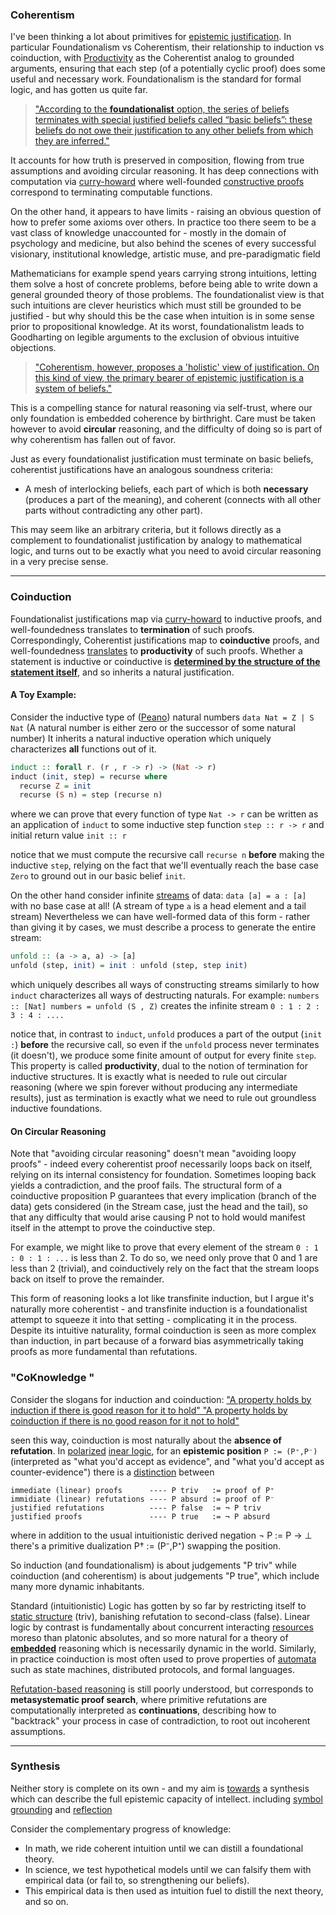 ### Coherentism

I've been thinking a lot about primitives for [epistemic justification](https://iep.utm.edu/epi-just/). In particular Foundationalism vs Coherentism, their relationship to induction vs coinduction, with [Productivity](https://bentnib.org/productive.pdf) as the Coherentist analog to grounded arguments, ensuring that each step (of a potentially cyclic proof) does some useful and necessary work.
Foundationalism is the standard for formal logic, and has gotten us quite far.

> ["According to the __foundationalist__ option, the series of beliefs
> terminates with special justified beliefs called “basic beliefs”:
> these beliefs do not owe their justification to any other beliefs from
> which they are inferred."](https://iep.utm.edu/coherent/#:~:text=According%20to%20the%20foundationalist%20option,from%20which%20they%20are%20inferred.)

It accounts for how truth is preserved in composition, flowing from true assumptions and avoiding circular reasoning. It has deep connections with computation via [curry-howard](https://en.wikipedia.org/wiki/Curry%E2%80%93Howard_correspondence) where well-founded [constructive proofs](http://adam.chlipala.net/cpdt/html/InductiveTypes.html) correspond to terminating computable functions.

On the other hand, it appears to have limits - raising an obvious question of how to prefer some axioms over others. In practice too there seem to be a vast class of knowledge unaccounted for - mostly in the domain of psychology and medicine, but also behind the scenes of every successful visionary, institutional knowledge, artistic muse, and pre-paradigmatic field

 Mathematicians for example spend years carrying strong intuitions, letting them solve a host of concrete problems, before being able to write down a general grounded theory of those problems.
The foundationalist view is that such intuitions are clever heuristics which must still be grounded to be justified - but why should this be the case when intuition is in some sense prior to propositional knowledge.
At its worst, foundationalistm leads to Goodharting on legible arguments to the exclusion of obvious intuitive objections.

> ["Coherentism, however, proposes a 'holistic' view of justification. On
> this kind of view, the primary bearer of epistemic justification is a
> system of beliefs."](https://iep.utm.edu/coherent/#SH2b)

This is a compelling stance for natural reasoning via self-trust, where our only foundation is embedded coherence by birthright. Care must be taken however to avoid __circular__ reasoning, and the difficulty of doing so is part of why coherentism has fallen out of favor.

Just as every foundationalist justification must terminate on basic beliefs, coherentist justifications have an analogous soundness criteria:

- A mesh of interlocking beliefs, each part of which is both __necessary__ (produces a part of the meaning), and coherent (connects with all other parts without contradicting any other part).

This may seem like an arbitrary criteria, but it follows directly as a complement to foundationalist justification by analogy to mathematical logic, and turns out to be exactly what you need to avoid circular reasoning in a very precise sense.

---

### Coinduction

Foundationalist justifications map via [curry-howard](https://www.youtube.com/watch?v=IOiZatlZtGU&t=1s) to inductive proofs, and well-foundedness translates to __termination__ of such proofs.
Correspondingly, Coherentist justifications map to __coinductive__ proofs, and well-foundedness [translates](https://arxiv.org/abs/1707.01541) to __productivity__ of such proofs.
Whether a statement is inductive or coinductive is [__determined by the structure of the statement itself__](http://blog.sigfpe.com/2007/07/data-and-codata.html), and so inherits a natural justification.


#### A Toy Example:

Consider the inductive type of ([Peano](https://en.wikipedia.org/wiki/Peano_axioms)) natural numbers
`data Nat = Z | S Nat` (A natural number is either zero or the successor of some natural number)
It inherits a natural inductive operation which uniquely characterizes __all__ functions out of it.

 ```haskell
 induct :: forall r. (r , r -> r) -> (Nat -> r)
 induct (init, step) = recurse where
   recurse Z = init
   recurse (S n) = step (recurse n)
 ```

 where we can prove that every function of type `Nat -> r` can be written as an application of `induct` to some inductive step function `step :: r -> r` and initial return value `init :: r`

notice that we must compute the recursive call `recurse n` __before__ making the inductive `step`, relying on the fact that we'll eventually reach the base case `Zero` to ground out in our basic belief `init`.

On the other hand consider infinite [streams](https://agda.readthedocs.io/en/v2.5.2/language/coinduction.html) of data:
`data [a] = a : [a]` with no base case at all! (A stream of type `a` is a head element and a tail stream)
Nevertheless we can have well-formed data of this form - rather than giving it by cases, we must describe a process to generate the entire stream:

```haskell
unfold :: (a -> a, a) -> [a]
unfold (step, init) = init : unfold (step, step init)
```

which uniquely describes all ways of constructing streams similarly to how `induct` characterizes all ways of destructing naturals.
For example:
`numbers :: [Nat]
numbers = unfold (S , Z)`
creates the infinite stream `0 : 1 : 2 : 3 : 4 : ....`

notice that, in contrast to `induct`, `unfold` produces a part of the output (`init :`) __before__ the recursive call, so even if the `unfold` process never terminates (it doesn't), we produce some finite amount of output for every finite `step`.
This property is called __productivity__, dual to the notion of termination for inductive structures. It is exactly what is needed to rule out circular reasoning (where we spin forever without producing any intermediate results), just as termination is exactly what we need to rule out groundless inductive foundations.

#### On Circular Reasoning

Note that "avoiding circular reasoning" doesn't mean "avoiding loopy proofs" - indeed every coherentist proof necessarily loops back on itself, relying on its internal consistency for foundation. Sometimes looping back yields a contradiction, and the proof fails. The structural form of a coinductive proposition P guarantees that every implication (branch of the data) gets considered (in the Stream case, just the head and the tail), so that any difficulty that would arise causing P not to hold would manifest itself in the attempt to prove the coinductive step.

For example, we might like to prove that every element of the stream
`0 : 1 : 0 : 1 : ...`
is less than 2.
To do so, we need only prove that 0 and 1 are less than 2 (trivial), and coinductively rely on the fact that the stream loops back on itself to prove the remainder.

This form of reasoning looks a lot like transfinite induction, but I argue it's naturally more coherentist - and transfinite induction is a foundationalist attempt to squeeze it into that setting - complicating it in the process.
Despite its intuitive naturality, formal coinduction is seen as more complex than induction, in part because of a forward bias asymmetrically taking proofs as more fundamental than refutations.


### "CoKnowledge "

Consider the slogans for induction and coinduction:
["A property holds by induction if there is good reason for it to hold"
"A property holds by coinduction if there is no good reason for it not to hold"](https://www.cs.cornell.edu/~kozen/Papers/Structural.pdf)

seen this way, coinduction is most naturally about the __absence of refutation__.
In [polarized](https://pdfs.semanticscholar.org/b9dd/97a9ed29263923a2d7da195f1f7e790242d1.pdf) [inear logic](https://arxiv.org/pdf/1805.07518.pdf), for an __epistemic position__ `P := (P⁺,P⁻)` (interpreted as "what you'd accept as evidence", and "what you'd accept as counter-evidence") there is a [distinction](http://noamz.org/papers/unity-duality.pdf) between

```
immediate (linear) proofs      ---- P triv   := proof of P⁺
immidiate (linear) refutations ---- P absurd := proof of P⁻
justified refutations          ---- P false  := ¬ P triv
justified proofs               ---- P true   := ¬ P absurd
```

where in addition to the usual intuitionistic derived negation ¬ P := P → ⊥
there's a primitive dualization P† := (P⁻,P⁺) swapping the position.

So induction (and foundationalism) is about judgements "P triv" while coinduction (and coherentism) is about judgements "P true", which include many more dynamic inhabitants.

Standard (intuitionistic) Logic has gotten by so far by restricting itself to [static structure](https://www.microsoft.com/en-us/research/wp-content/uploads/2006/01/not-not-ml.pdf) (triv), banishing refutation to second-class (false). Linear logic by contrast is fundamentally about concurrent interacting [resources](https://plato.stanford.edu/entries/logic-linear/) moreso than platonic absolutes, and so more natural for a theory of [__embedded__](https://www.lesswrong.com/posts/i3BTagvt3HbPMx6PN/embedded-agency-full-text-version) reasoning which is necessarily dynamic in the world. Similarly, in practice coinduction is most often used to prove properties of [automata](https://agda.readthedocs.io/en/v2.6.1.1/language/sized-types.html) such as state machines, distributed protocols, and formal languages.

[Refutation-based reasoning](http://noamz.org/papers/polpol.pdf) is still poorly understood, but corresponds to __metasystematic proof search__, where primitive refutations are computationally interpreted as __continuations__, describing how to "backtrack" your process in case of contradiction, to root out incoherent assumptions.

---

### Synthesis

Neither story is complete on its own - and my aim is [towards](https://arxiv.org/abs/2001.05132) a synthesis which can describe the full epistemic capacity of intellect. including [symbol grounding](http://noamz.org/papers/lzh08focbind-tr.pdf) and [reflection](http://citeseerx.ist.psu.edu/viewdoc/download?doi=10.1.1.43.8213&rep=rep1&type=pdf)

Consider the complementary progress of knowledge:

- In math, we ride coherent intuition until we can distill a foundational theory.
- In science, we test hypothetical models until we can falsify them with empirical data (or fail to, so strengthening our beliefs).
- This empirical data is then used as intuition fuel to distill the next theory, and so on.